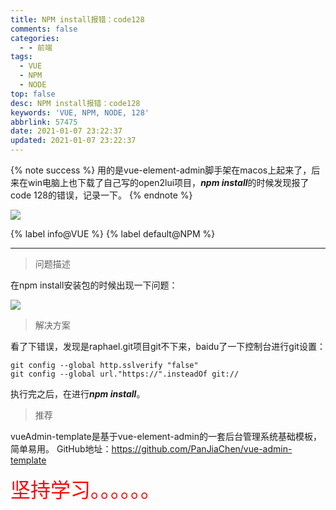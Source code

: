 ```yaml
---
title: NPM install报错：code128
comments: false
categories:
  - - 前端
tags:
  - VUE
  - NPM
  - NODE
top: false
desc: NPM install报错：code128
keywords: 'VUE, NPM, NODE, 128'
abbrlink: 57475
date: 2021-01-07 23:22:37
updated: 2021-01-07 23:22:37
---
```


{% note success %}
用的是vue-element-admin脚手架在macos上起来了，后来在win电脑上也下载了自己写的open2lui项目，***npm install***的时候发现报了code 128的错误，记录一下。
{% endnote %}

![](/images/article_npm.jpg)


{% label info@VUE %} {% label default@NPM %}

<!--more-->
<hr />

> 问题描述

在npm install安装包的时候出现一下问题：

![](error.png)

> 解决方案

看了下错误，发现是raphael.git项目git不下来，baidu了一下控制台进行git设置：
```
git config --global http.sslverify "false"
git config --global url."https://".insteadOf git://
```
执行完之后，在进行***npm install***。

> 推荐

vueAdmin-template是基于vue-element-admin的一套后台管理系统基础模板，简单易用。
GitHub地址：https://github.com/PanJiaChen/vue-admin-template

<font size=6.5 color='red'>坚持学习。。。。。。</font>
